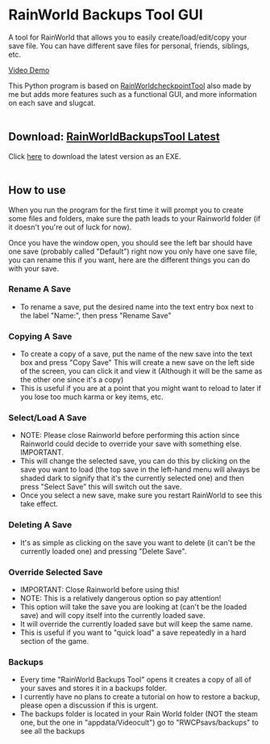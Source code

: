 # RainWorld Backups Tool GUI
A tool for RainWorld that allows you to easily create/load/edit/copy your save file. You can have different save files for personal, friends, siblings, etc.

[Video Demo](https://youtu.be/tPBLBT5R63o)

This Python program is based on [RainWorldcheckpointTool](https://github.com/olliez-mods/RainWorldCheckPointTool) also made by me but adds more features such as a functional GUI, and more information on each save and slugcat.
<br/><br/>

## Download: [RainWorldBackupsTool Latest](https://github.com/olliez-mods/RainWorldBackupsToolGUI/releases/latest)
Click [here](https://github.com/olliez-mods/RainWorldBackupsToolGUI/releases/latest) to download the latest version as an EXE.
<br/><br/>

## How to use

When you run the program for the first time it will prompt you to create some files and folders, make sure the path leads to your Rainworld folder (if it doesn't you're out of luck for now).
  
Once you have the window open, you should see the left bar should have one save (probably called "Default") right now you only have one save file, you can rename this if you want, here are the different things you can do with your save.

### Rename A Save
- To rename a save, put the desired name into the text entry box next to the label "Name:", then press "Rename Save"

### Copying A Save
- To create a copy of a save, put the name of the new save into the text box and press "Copy Save" This will create a new save on the left side of the screen, you can click it and view it (Although it will be the same as the other one since it's a copy)
- This is useful if you are at a point that you might want to reload to later if you lose too much karma or key items, etc.

### Select/Load A Save
- NOTE: Please close Rainworld before performing this action since Rainworld could decide to override your save with something else. IMPORTANT.
- This will change the selected save, you can do this by clicking on the save you want to load (the top save in the left-hand menu will always be shaded dark to signify that it's the currently selected one) and then press "Select Save" this will switch out the save.
- Once you select a new save, make sure you restart RainWorld to see this take effect.

### Deleting A Save
- It's as simple as clicking on the save you want to delete (it can't be the currently loaded one) and pressing "Delete Save".

### Override Selected Save
- IMPORTANT: Close Rainworld before using this!
- NOTE: This is a relatively dangerous option so pay attention!
- This option will take the save you are looking at (can't be the loaded save) and will copy itself into the currently loaded save.
- It will override the currently loaded save but will keep the same name.
- This is useful if you want to "quick load" a save repeatedly in a hard section of the game.

### Backups
- Every time "RainWorld Backups Tool" opens it creates a copy of all of your saves and stores it in a backups folder.
- I currently have no plans to create a tutorial on how to restore a backup, please open a discussion if this is urgent.
- The backups folder is located in your Rain World folder (NOT the steam one, but the one in "appdata/Videocult") go to "RWCPsavs/backups" to see all the backups
